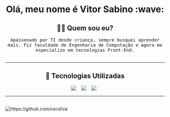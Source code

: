 <h1 align ="center"> Olá, meu nome é Vitor Sabino :wave:</h1>

<h2 align="center"> 👨‍💻 Quem sou eu?</h2>
<p align="center">
  <samp> Apaixonado por TI desde criança, sempre busquei aprender mais. Fiz faculdade de Engenharia de Computação e agora me especializo em tecnologias Front-End.
  </samp>
  <br> <br>
 

  <hr>

<h2 align="center"> 🔭 Tecnologias Utilizadas</h2>
<p align="center">
  <img src="https://img.shields.io/badge/HTML%20-%2343853D.svg?&style=for-the-badge&logo=html5&logoColor=white" />&nbsp;&nbsp;&nbsp;
  <img src="https://img.shields.io/badge/CSS%20-%2300D9FF.svg?&style=for-the-badge&logo=css3&logoColor=white" />&nbsp;&nbsp;&nbsp;
  <img src="https://img.shields.io/badge/JS%20-%231572B6.svg?&style=for-the-badge&logo=javascript&logoColor=white" />&nbsp;&nbsp;
<hr>
<br>
 <img src="https://komarev.com/ghpvc/?username=vscsilva" alt="https://github.com/vscsilva" />
